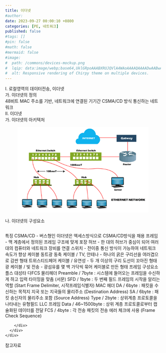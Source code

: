 ```yaml
---
title: 이더넷
#author: 
date: 2023-09-27 00:00:10 +0800
categories: [PE, 네트워크]
published: false
#tags: []
#pin: false
#math: false
#mermaid: false
#image:
#  path: /commons/devices-mockup.png
#  lqip: data:image/webp;base64,UklGRpoAAABXRUJQVlA4WAoAAAAQAAAADwAABwAAQUxQSDIAAAARL0AmbZurmr57yyIiqE8oiG0bejIYEQTgqiDA9vqnsUSI6H+oAERp2HZ65qP/VIAWAFZQOCBCAAAA8AEAnQEqEAAIAAVAfCWkAALp8sF8rgRgAP7o9FDvMCkMde9PK7euH5M1m6VWoDXf2FkP3BqV0ZYbO6NA/VFIAAAA
#  alt: Responsive rendering of Chirpy theme on multiple devices.
---
```


<div class="post-wrap">
  <div class="para">
    <div class="para-title">
      I. 로컬영역의 데이터전송, 이더넷
    </div>
    <div class="para-cntnt">
      <div class="para">
        <div class="para-title">
          가. 이더넷의 정의
        </div>
        <div class="para-cntnt">
            48비트 MAC 주소를 기반, 네트워크에 연결된 기기간 CSMA/CD 방식 통신하는 네트워크
        </div>
      </div>
    </div>
  </div>
  
  <div class="para">
    <div class="para-title">
      II. 이더넷
    </div>
    <div class="para-cntnt">
      <div class="para">
        <div class="para-title">
          가. 이더넷의 아키텍처
        </div>
        <div class="para-cntnt">
          <figure class="post-figure">
            <img src="/assets/img/posts/이더넷.png" alt="이더넷">
<!--            <figcaption>Source: Unveiling the Metaverse: Exploring Emerging Trends, Multifaceted Perspectives, and Future Challenges</figcaption>-->
          </figure>
        </div>
      </div>
      <div class="para">
        <div class="para-title">
          나. 이더넷의 구성요소
        </div>
        <div class="para-cntnt">
          <table class="post-table">
          </table>
          특징
  CSMA/CD - 버스형인 이더넷은 액세스방식으로 CSMA/CD방식을 채용
  프레임 - 맥 계층에서 정의된 프레임 구조에 맞게 포장
  허브 - 한 대의 허브가 중심이 되어 여러 대의 컴퓨터와 네트워크 장비를 연결
  스위치 - 전이중 통신 방식이 가능하여 네트워크 속도가 향상
케이블 동트광
  동축 케이블 / TV, 안테나 - 하나의 굵은 구리선을 여러겹으로 감싼 형태
  트위스티드페어 케이블 / 유연성 - 두 개 이상의 구리 도선이 꼬아진 형태
  광 케이블 / 빛 전송 - 광섬유를 몇 백 가닥씩 묶어 케이블로 만든 형태
프레임 구성요소 플스 대성타 다FCS
  물리헤더
    Preamble / 7byte : 시스템에 들어오는 프레임을 수신하게 하고 입력 타이밍을 맞춤 (서문)
    SFD / 1byte : 두 번째 필드 프레임의 시작을 알리는 역할 (Start Frame Delimiter, 시작프레임식별자)
  MAC 헤더
    DA / 6byte : 패킷을 수신하는 목적지 지국 또는 지국들의 물리주소 (Destination Address)
    SA / 6byte : 패킷 송신자의 물리주소 포함 (Source Address)
    Type / 2byte :  상위계층 프로토콜을 나타내는 유형필드
  LLC 프레임
    Data / 46~1500byte : 상위 계층 프로토콜로부터 캡슐화된 데이터를 전달
    FCS / 4byte : 각 전송 패킷의 전송 에러 체크에 사용 (Frame Check Sequence)

        </div>
      </div>
    </div>
  </div>

  <div class="refr-wrap">
    <div class="refr-title">
        참고자료
    </div>
    <ol class="refr-list">
    <!--    <li>(나현식, 최대선) <a target="_blank" href="https://scienceon.kisti.re.kr/commons/util/originalView.do?cn=JAKO202225948430499&oCn=JAKO202225948430499&dbt=JAKO&journal=NJOU00291864">메타버스 보안 위협 요소 및 대응 방안 검토</a></li>-->
    <!--    <li>(M. Uddin, S. Manickam, H. Ullah, M. Obaidat and A. Dandoush) <a target="_blank" href="https://ieeexplore.ieee.org/abstract/document/10138386">Unveiling the Metaverse: Exploring Emerging Trends, Multifaceted Perspectives, and Future Challenges</a></li>-->
    </ol>
  </div>
</div>
